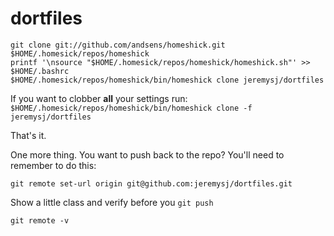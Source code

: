 # dortfiles
```
git clone git://github.com/andsens/homeshick.git $HOME/.homesick/repos/homeshick
printf '\nsource "$HOME/.homesick/repos/homeshick/homeshick.sh"' >> $HOME/.bashrc
$HOME/.homesick/repos/homeshick/bin/homeshick clone jeremysj/dortfiles
```

If you want to clobber **all** your settings run:
`$HOME/.homesick/repos/homeshick/bin/homeshick clone -f jeremysj/dortfiles`

That's it.

One more thing.
You want to push back to the repo? You'll need to remember to do this:
```
git remote set-url origin git@github.com:jeremysj/dortfiles.git
```

Show a little class and verify before you `git push`
```
git remote -v
```
